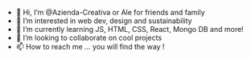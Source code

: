 - 👋 Hi, I’m @Azienda-Creativa or Ale for friends and family
- 👀 I’m interested in web dev, design and sustainability
- 🌱 I’m currently learning JS, HTML, CSS, React, Mongo DB and more!
- 💞️ I’m looking to collaborate on cool projects
- 📫 How to reach me ... you will find the way !

<!---
Azienda-Creativa/Azienda-Creativa is a ✨ special ✨ repository because its `README.md` (this file) appears on your GitHub profile.
You can click the Preview link to take a look at your changes.
--->
